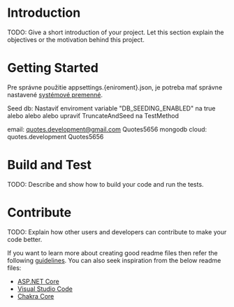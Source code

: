 # Introduction
TODO: Give a short introduction of your project. Let this section explain the objectives or the motivation behind this project. 

# Getting Started
Pre správne použitie appsettings.{eniroment}.json, je potreba mať správne nastavené [systémové premenné](https://citaty.visualstudio.com/Citaty/_wiki?pagePath=%2FCit%C3%A1ty). 

Seed db: Nastaviť enviroment variable "DB_SEEDING_ENABLED" na true alebo alebo alebo upraviť TruncateAndSeed na TestMethod

email: quotes.development@gmail.com Quotes5656
mongodb cloud: quotes.development Quotes5656

# Build and Test
TODO: Describe and show how to build your code and run the tests. 

# Contribute
TODO: Explain how other users and developers can contribute to make your code better. 

If you want to learn more about creating good readme files then refer the following [guidelines](https://www.visualstudio.com/en-us/docs/git/create-a-readme). You can also seek inspiration from the below readme files:
- [ASP.NET Core](https://github.com/aspnet/Home)
- [Visual Studio Code](https://github.com/Microsoft/vscode)
- [Chakra Core](https://github.com/Microsoft/ChakraCore)
